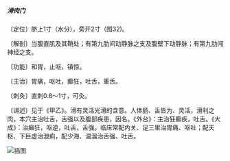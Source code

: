 ##### 滑肉门

〔定位〕脐上1寸（水分），旁开2寸（图32)。

〔解剖〕当腹直肌及其鞘处；有第九肋间动静脉之支及腹壁下动静脉；有第九肋闯神经之支。

〔功能〕和胃，止呕，镇惊。

〔主治〕胃痛，呕吐，癫狂，吐舌，重舌。

〔刺灸〕直刺0.8〜1寸，可灸。

〔讲述〕见于《甲乙》。滑有灵活光滑的含意。人体肠、舌皆为、灵活，滑利之肉，本穴主治吐舌，舌强以及腹部疾患，因名。《外台》：主治狂癫疾，吐舌。《大成》：治癲狂，呕逆，吐舌，舌强。临床常配内关、足三里治胃痛、呕吐；配天枢、下巨虚治泄痢，配少海、温溜治舌强、吐舌。

![插图](./img/图32.jpg)
